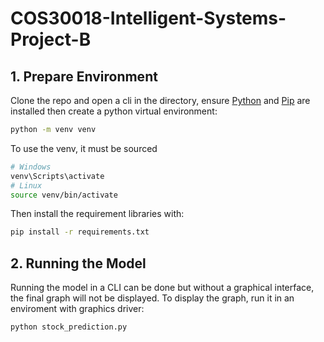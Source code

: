 # COS30018-Intelligent-Systems-Project-B

## 1. Prepare Environment
Clone the repo and open a cli in the directory, ensure [Python](https://pip.pypa.io/en/stable/installation/) and [Pip](https://pip.pypa.io/en/stable/installation/) are installed then create a python virtual environment:
```bash
python -m venv venv
```
To use the venv, it must be sourced
```bash
# Windows
venv\Scripts\activate
# Linux
source venv/bin/activate
```
Then install the requirement libraries with:
```bash
pip install -r requirements.txt
```

## 2. Running the Model
Running the model in a CLI can be done but without a graphical interface, the final graph will not be displayed. To display the graph, run it in an enviroment with graphics driver:
```
python stock_prediction.py
```
